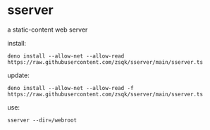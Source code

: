 # sserver

a static-content web server

install:

`deno install --allow-net --allow-read https://raw.githubusercontent.com/zsqk/sserver/main/sserver.ts`

update:

`deno install --allow-net --allow-read -f https://raw.githubusercontent.com/zsqk/sserver/main/sserver.ts`

use:

`sserver --dir=/webroot`
